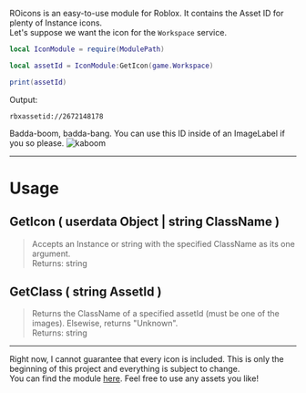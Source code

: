 ROicons is an easy-to-use module for Roblox. It contains the Asset ID for plenty of Instance icons.  
Let's suppose we want the icon for the `Workspace` service.
```lua
local IconModule = require(ModulePath)

local assetId = IconModule:GetIcon(game.Workspace)

print(assetId)
```
Output:
```
rbxassetid://2672148178
```
Badda-boom, badda-bang. You can use this ID inside of an ImageLabel if you so please.
![kaboom](https://i.imgur.com/sAfAEzo.png)

***

# Usage
## GetIcon ( userdata Object | string ClassName )
> Accepts an Instance or string with the specified ClassName as its one argument.  
Returns: string
## GetClass ( string AssetId )
> Returns the ClassName of a specified assetId (must be one of the images). Elsewise, returns "Unknown".  
Returns: string

***

Right now, I cannot guarantee that every icon is included. This is only the beginning of this project and everything is subject to change.  
You can find the module [here](https://www.roblox.com/library/2673116933/Roblox-Icon-Module). Feel free to use any assets you like!
